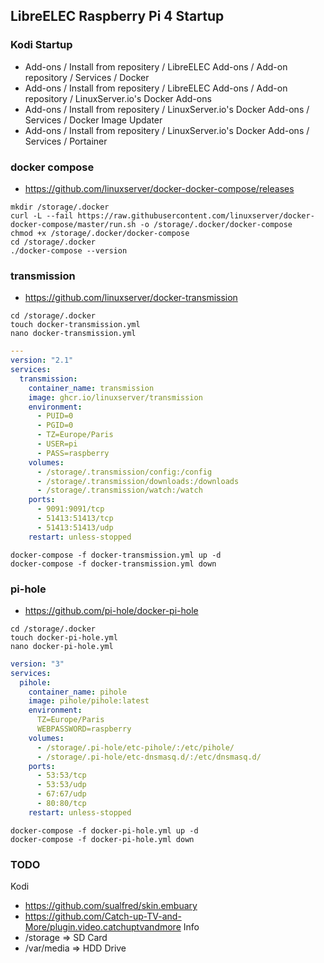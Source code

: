 ## LibreELEC Raspberry Pi 4 Startup 

### Kodi Startup

- Add-ons / Install from repositery / LibreELEC Add-ons / Add-on repository / Services / Docker
- Add-ons / Install from repositery / LibreELEC Add-ons / Add-on repository / LinuxServer.io's Docker Add-ons
- Add-ons / Install from repositery / LinuxServer.io's Docker Add-ons / Services / Docker Image Updater
- Add-ons / Install from repositery / LinuxServer.io's Docker Add-ons / Services / Portainer

### docker compose
- https://github.com/linuxserver/docker-docker-compose/releases
```
mkdir /storage/.docker
curl -L --fail https://raw.githubusercontent.com/linuxserver/docker-docker-compose/master/run.sh -o /storage/.docker/docker-compose
chmod +x /storage/.docker/docker-compose
cd /storage/.docker
./docker-compose --version
```

### transmission
- https://github.com/linuxserver/docker-transmission
```
cd /storage/.docker
touch docker-transmission.yml
nano docker-transmission.yml
```
```yaml
---
version: "2.1"
services:
  transmission:
    container_name: transmission
    image: ghcr.io/linuxserver/transmission
    environment:
      - PUID=0
      - PGID=0
      - TZ=Europe/Paris
      - USER=pi
      - PASS=raspberry
    volumes:
      - /storage/.transmission/config:/config
      - /storage/.transmission/downloads:/downloads
      - /storage/.transmission/watch:/watch
    ports:
      - 9091:9091/tcp
      - 51413:51413/tcp
      - 51413:51413/udp
    restart: unless-stopped
```
```
docker-compose -f docker-transmission.yml up -d
docker-compose -f docker-transmission.yml down
```

### pi-hole
- https://github.com/pi-hole/docker-pi-hole

```
cd /storage/.docker
touch docker-pi-hole.yml
nano docker-pi-hole.yml
```
```yaml
version: "3"
services:
  pihole:
    container_name: pihole
    image: pihole/pihole:latest
    environment:
      TZ=Europe/Paris
      WEBPASSWORD=raspberry
    volumes:
      - /storage/.pi-hole/etc-pihole/:/etc/pihole/
      - /storage/.pi-hole/etc-dnsmasq.d/:/etc/dnsmasq.d/
    ports:
      - 53:53/tcp
      - 53:53/udp
      - 67:67/udp
      - 80:80/tcp
    restart: unless-stopped
```
```
docker-compose -f docker-pi-hole.yml up -d
docker-compose -f docker-pi-hole.yml down
```

### TODO
Kodi
- https://github.com/sualfred/skin.embuary
- https://github.com/Catch-up-TV-and-More/plugin.video.catchuptvandmore
Info
- /storage => SD Card
- /var/media => HDD Drive
